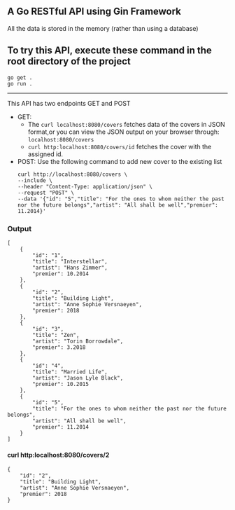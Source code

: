 ## A Go RESTful API using Gin Framework
 All the data is stored in the memory (rather than using a database)

## To try this API, execute these command in the root directory of the project
```
go get .
go run .
```
----

 This API has two endpoints GET and POST

- GET: 
    - The `curl localhost:8080/covers` fetches data of the covers in JSON format,or you can view the JSON output on your browser through: `localhost:8080/covers`
    - `curl http:localhost:8080/covers/id` fetches the cover with the assigned id.
- POST:
    Use the following command to add new cover to the existing list
    ``` 
    curl http://localhost:8080/covers \
    --include \
    --header "Content-Type: application/json" \
    --request "POST" \
    --data '{"id": "5","title": "For the ones to whom neither the past nor the future belongs","artist": "All shall be well","premier": 11.2014}' 
    ```

### Output
```
[
    {
        "id": "1",
        "title": "Interstellar",
        "artist": "Hans Zimmer",
        "premier": 10.2014
    },
    {
        "id": "2",
        "title": "Building Light",
        "artist": "Anne Sophie Versnaeyen",
        "premier": 2018
    },
    {
        "id": "3",
        "title": "Zen",
        "artist": "Torin Borrowdale",
        "premier": 3.2018
    },
    {
        "id": "4",
        "title": "Married Life",
        "artist": "Jason Lyle Black",
        "premier": 10.2015
    },
    {
        "id": "5",
        "title": "For the ones to whom neither the past nor the future belongs",
        "artist": "All shall be well",
        "premier": 11.2014
    }
]
```

#### curl http:localhost:8080/covers/2
```
{
    "id": "2",
    "title": "Building Light",
    "artist": "Anne Sophie Versnaeyen",
    "premier": 2018
}
```